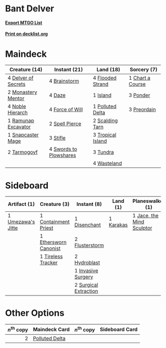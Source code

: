 # Bant Delver

#### [Export MTGO List](../collection/Bant%20Delver/Bant%20Delver.txt)
#### [Print on decklist.org](http://decklist.org/?deckmain=4%09Brainstorm%0A1%09Chart%20a%20Course%0A4%09Daze%0A4%09Delver%20of%20Secrets%0A4%09Flooded%20Strand%0A4%09Force%20of%20Will%0A1%09Island%0A2%09Monastery%20Mentor%0A4%09Noble%20Hierarch%0A1%09Polluted%20Delta%0A3%09Ponder%0A3%09Preordain%0A1%09Ramunap%20Excavator%0A2%09Scalding%20Tarn%0A1%09Snapcaster%20Mage%0A2%09Spell%20Pierce%0A3%09Stifle%0A4%09Swords%20to%20Plowshares%0A2%09Tarmogoyf%0A3%09Tropical%20Island%0A3%09Tundra%0A4%09Wasteland&deckside=1%09Containment%20Priest%0A1%09Council's%20Judgment%0A1%09Disenchant%0A1%09Ethersworn%20Canonist%0A2%09Flusterstorm%0A2%09Hydroblast%0A1%09Invasive%20Surgery%0A1%09Jace,%20the%20Mind%20Sculptor%0A1%09Karakas%0A2%09Surgical%20Extraction%0A1%09Tireless%20Tracker%0A1%09Umezawa's%20Jitte)
# Maindeck

|                                        Creature (14)                                         |                                          Instant (21)                                           |                                         Land (18)                                          |                                        Sorcery (7)                                        |
|----------------------------------------------------------------------------------------------|-------------------------------------------------------------------------------------------------|--------------------------------------------------------------------------------------------|-------------------------------------------------------------------------------------------|
|4 [Delver of Secrets](http://gatherer.wizards.com/Pages/Card/Details.aspx?multiverseid=439326)|4 [Brainstorm](http://gatherer.wizards.com/Pages/Card/Details.aspx?multiverseid=382871)          |4 [Flooded Strand](http://gatherer.wizards.com/Pages/Card/Details.aspx?multiverseid=405098) |1 [Chart a Course](http://gatherer.wizards.com/Pages/Card/Details.aspx?multiverseid=435200)|
|2 [Monastery Mentor](http://gatherer.wizards.com/Pages/Card/Details.aspx?multiverseid=391883) |4 [Daze](http://gatherer.wizards.com/Pages/Card/Details.aspx?multiverseid=413586)                |1 [Island](http://gatherer.wizards.com/Pages/Card/Details.aspx?multiverseid=439602)         |3 [Ponder](http://gatherer.wizards.com/Pages/Card/Details.aspx?multiverseid=451051)        |
|4 [Noble Hierarch](http://gatherer.wizards.com/Pages/Card/Details.aspx?multiverseid=397709)   |4 [Force of Will](http://gatherer.wizards.com/Pages/Card/Details.aspx?multiverseid=382943)       |1 [Polluted Delta](http://gatherer.wizards.com/Pages/Card/Details.aspx?multiverseid=405104) |3 [Preordain](http://gatherer.wizards.com/Pages/Card/Details.aspx?multiverseid=265979)     |
|1 [Ramunap Excavator](http://gatherer.wizards.com/Pages/Card/Details.aspx?multiverseid=430818)|2 [Spell Pierce](http://gatherer.wizards.com/Pages/Card/Details.aspx?multiverseid=425876)        |2 [Scalding Tarn](http://gatherer.wizards.com/Pages/Card/Details.aspx?multiverseid=426069)  |                                                                                           |
|1 [Snapcaster Mage](http://gatherer.wizards.com/Pages/Card/Details.aspx?multiverseid=425875)  |3 [Stifle](http://gatherer.wizards.com/Pages/Card/Details.aspx?multiverseid=429877)              |3 [Tropical Island](http://gatherer.wizards.com/Pages/Card/Details.aspx?multiverseid=383138)|                                                                                           |
|2 [Tarmogoyf](http://gatherer.wizards.com/Pages/Card/Details.aspx?multiverseid=370404)        |4 [Swords to Plowshares](http://gatherer.wizards.com/Pages/Card/Details.aspx?multiverseid=383119)|3 [Tundra](http://gatherer.wizards.com/Pages/Card/Details.aspx?multiverseid=383139)         |                                                                                           |
|                                                                                              |                                                                                                 |4 [Wasteland](http://gatherer.wizards.com/Pages/Card/Details.aspx?multiverseid=413790)      |                                                                                           |


# Sideboard

|                                        Artifact (1)                                        |                                          Creature (3)                                          |                                          Instant (8)                                           |                                      Land (1)                                      |                                          Planeswalker (1)                                          |                                          Sorcery (1)                                          |
|--------------------------------------------------------------------------------------------|------------------------------------------------------------------------------------------------|------------------------------------------------------------------------------------------------|------------------------------------------------------------------------------------|----------------------------------------------------------------------------------------------------|-----------------------------------------------------------------------------------------------|
|1 [Umezawa's Jitte](http://gatherer.wizards.com/Pages/Card/Details.aspx?multiverseid=416756)|1 [Containment Priest](http://gatherer.wizards.com/Pages/Card/Details.aspx?multiverseid=429862) |1 [Disenchant](http://gatherer.wizards.com/Pages/Card/Details.aspx?multiverseid=201162)         |1 [Karakas](http://gatherer.wizards.com/Pages/Card/Details.aspx?multiverseid=201198)|1 [Jace, the Mind Sculptor](http://gatherer.wizards.com/Pages/Card/Details.aspx?multiverseid=382979)|1 [Council's Judgment](http://gatherer.wizards.com/Pages/Card/Details.aspx?multiverseid=382896)|
|                                                                                            |1 [Ethersworn Canonist](http://gatherer.wizards.com/Pages/Card/Details.aspx?multiverseid=370504)|2 [Flusterstorm](http://gatherer.wizards.com/Pages/Card/Details.aspx?multiverseid=382942)       |                                                                                    |                                                                                                    |                                                                                               |
|                                                                                            |1 [Tireless Tracker](http://gatherer.wizards.com/Pages/Card/Details.aspx?multiverseid=409997)   |2 [Hydroblast](http://gatherer.wizards.com/Pages/Card/Details.aspx?multiverseid=159231)         |                                                                                    |                                                                                                    |                                                                                               |
|                                                                                            |                                                                                                |1 [Invasive Surgery](http://gatherer.wizards.com/Pages/Card/Details.aspx?multiverseid=409811)   |                                                                                    |                                                                                                    |                                                                                               |
|                                                                                            |                                                                                                |2 [Surgical Extraction](http://gatherer.wizards.com/Pages/Card/Details.aspx?multiverseid=397706)|                                                                                    |                                                                                                    |                                                                                               |


# Other Options

|*n*<sup>th</sup> copy|                                      Maindeck Card                                      |*n*<sup>th</sup> copy|Sideboard Card|
|--------------------:|-----------------------------------------------------------------------------------------|---------------------|--------------|
|                    2|[Polluted Delta](http://gatherer.wizards.com/Pages/Card/Details.aspx?multiverseid=405104)|                     |              |

